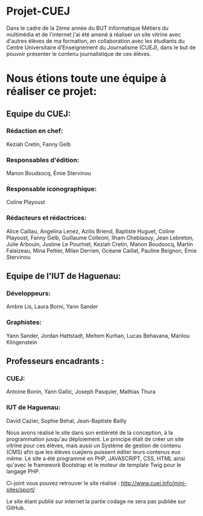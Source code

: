 # Projet-CUEJ

Dans le cadre de la 2ème année du BUT Informatique Métiers du multimédia et de l'internet j'ai été amené à réaliser un site vitrine avec d'autres élèves de ma formation, en collaboration avec les étudiants du Centre Universitaire d’Enseignement du Journalisme (CUEJ), dans le but de pouvoir présenter le contenu journalistique de ces élèves.

# Nous étions toute une équipe à réaliser ce projet: 
  ## Equipe du CUEJ:
  ### Rédaction en chef:
  Keziah Cretin, Fanny Gelb
  
  ### Responsables d'édition:
  Manon Boudsocq, Émie Stervinou
  
  ### Responsable iconographique: 
  Coline Playoust
  
  ### Rédacteurs et rédactrices:
  Alice Caillau, Angelina Lenez, Azilis Briend, Baptiste Huguet, Coline Playoust, Fanny Gelb, Guillaume Colleoni, Ilham Cheblaouy, Jean Lebreton, Julie Arbouin, Justine Le Pourhiet, Keziah Cretin, Manon Boudsocq, Martin Falaizeau,     Mina Peltier, Milan Derrien, Océane Caillat, Pauline Beignon, Émie Stervinou 

  ## Equipe de l'IUT de Haguenau:
  ### Développeurs: 
   Ambre Lis, Laura Borni, Yann Sander
  
  ### Graphistes: 
  Yann Sander, Jordan Hattstadt, Meltem Kurhan, Lucas Behavana, Marilou Klingenstein 

  ## Professeurs encadrants : 
  ### CUEJ: 
  Antoine Bonin, Yann Gallic, Joseph Pasquier, Mathias Thura
  
  ### IUT de Haguenau: 
  David Cazier, Sophie Behal, Jean-Baptiste Bailly 


Nous avons réalisé le site dans son entièreté de la conception, à la programmation jusqu'au déploiement. Le principe était de créer un site vitrine pour ces élèves, mais aussi un Système de gestion de contenu (CMS) afin que les élèves cuejiens puissent éditer leurs contenus eux même. Le site a été programmé en PHP, JAVASCRIPT, CSS, HTML ainsi qu'avec le framework Bootstrap et le moteur de template Twig pour le langage PHP.

Ci-joint vous pouvez retrouver le site réalisé : http://www.cuej.info/mini-sites/sport/

Le site étant publié sur internet la partie codage ne sera pas publiée sur GitHub.

